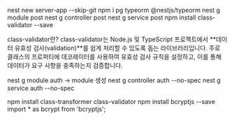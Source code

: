 nest new server-app --skip-git
npm i pg typeorm @nestjs/typeorm
nest g module post
nest g controller post
nest g service post
npm install class-validator --save

class-validator란?
class-validator는 Node.js 및 TypeScript 프로젝트에서 **데이터 유효성 검사(validation)**를 쉽게 처리할 수 있도록 돕는 라이브러리입니다. 주로 클래스의 프로퍼티에 데코레이터를 사용하여 유효성 검사 규칙을 설정하고, 이를 통해 데이터가 요구 사항을 충족하는지 검증합니다.


nest g module auth -> module 생성
nest g controller auth --no-spec
nest g service auth --no-spec


npm install class-transformer class-validator
npm install bcryptjs --save  
import * as bcrypt from 'bcryptjs';

